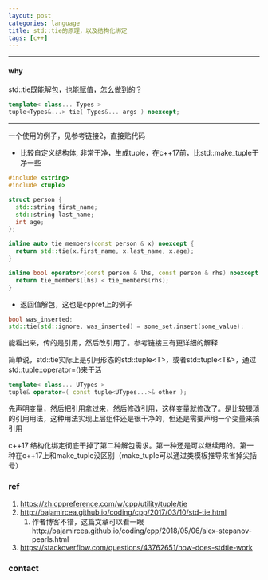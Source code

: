 ```yaml
---
layout: post
categories: language
title: std::tie的原理，以及结构化绑定
tags: [c++]
---
```


  

---

#### why

std::tie既能解包，也能赋值，怎么做到的？

```c++
template< class... Types >
tuple<Types&...> tie( Types&... args ) noexcept;
```

---

一个使用的例子，见参考链接2，直接贴代码

- 比较自定义结构体, 非常干净，生成tuple，在c++17前，比std::make_tuple干净一些

```c++
#include <string>
#include <tuple>

struct person {
  std::string first_name;
  std::string last_name;
  int age;
};

inline auto tie_members(const person & x) noexcept {
  return std::tie(x.first_name, x.last_name, x.age);
}

inline bool operator<(const person & lhs, const person & rhs) noexcept {
  return tie_members(lhs) < tie_members(rhs);
}
```

- 返回值解包，这也是cppref上的例子

```c++
bool was_inserted;
std::tie(std::ignore, was_inserted) = some_set.insert(some_value);
```

能看出来，传的是引用，然后改引用了。参考链接三有更详细的解释

简单说，std::tie实际上是引用形态的std::tuple\<T\>，或者std::tuple\<T&\>，通过std::tuple::operator=()来干活

```c++
template< class... UTypes >
tuple& operator=( const tuple<UTypes...>& other );
```



先声明变量，然后把引用拿过来，然后修改引用，这样变量就修改了。是比较猥琐的引用用法，这种用法实现上层组件还是很干净的，但还是需要声明一个变量来搞引用

c++17 结构化绑定彻底干掉了第二种解包需求。第一种还是可以继续用的。第一种在c++17上和make_tuple没区别（make_tuple可以通过类模板推导来省掉尖括号）



### ref

1. https://zh.cppreference.com/w/cpp/utility/tuple/tie
2. http://bajamircea.github.io/coding/cpp/2017/03/10/std-tie.html
   1. 作者博客不错，这篇文章可以看一眼http://bajamircea.github.io/coding/cpp/2018/05/06/alex-stepanov-pearls.html
3. https://stackoverflow.com/questions/43762651/how-does-stdtie-work


### contact

